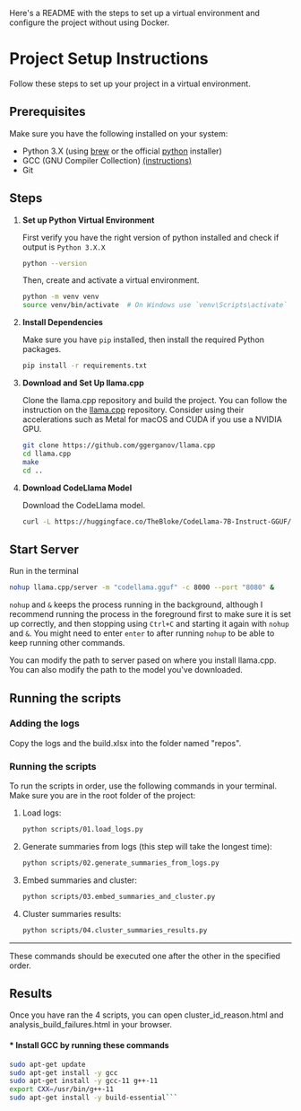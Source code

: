 Here's a README with the steps to set up a virtual environment and configure the project without using Docker.

# Project Setup Instructions

Follow these steps to set up your project in a virtual environment.

## Prerequisites

Make sure you have the following installed on your system:

- Python 3.X (using [brew](https://docs.brew.sh/Homebrew-and-Python) or the official [python](https://www.python.org/downloads/) installer)
- GCC (GNU Compiler Collection) [(instructions)](#-install-gcc-by-running-these-commands)
- Git

## Steps

1. **Set up Python Virtual Environment**
   
   First verify you have the right version of python installed and check if output is `Python 3.X.X`

   ```bash
   python --version
   ```
   

   Then, create and activate a virtual environment.

   ```bash
   python -m venv venv
   source venv/bin/activate  # On Windows use `venv\Scripts\activate`
   ```

2. **Install Dependencies**

   Make sure you have `pip` installed, then install the required Python packages.

   ```bash
   pip install -r requirements.txt
   ```

3. **Download and Set Up llama.cpp**

   Clone the llama.cpp repository and build the project. You can follow the instruction on the [llama.cpp](https://github.com/ggerganov/llama.cpp) repository. Consider using their accelerations such as Metal for macOS and CUDA if you use a NVIDIA GPU.

   ```bash
   git clone https://github.com/ggerganov/llama.cpp
   cd llama.cpp
   make
   cd ..
   ```


6. **Download CodeLlama Model**

   Download the CodeLlama model.

   ```bash
   curl -L https://huggingface.co/TheBloke/CodeLlama-7B-Instruct-GGUF/resolve/main/codellama-7b-instruct.Q4_K_M.gguf?download=true --output codellama.gguf
   ```


## Start Server


Run in the terminal 
```bash
nohup llama.cpp/server -m "codellama.gguf" -c 8000 --port "8080" &
```
`nohup` and `&` keeps the process running in the background, although I recommend running the process in the foreground first to make sure it is set up correctly, and then stopping using `Ctrl+C` and starting it again with `nohup` and `&`. You might need to enter `enter` to after running `nohup` to be able to keep running other commands.

You can modify the path to server pased on where you install llama.cpp. You can also modify the path to the model you've downloaded.


## Running the scripts

### Adding the logs

Copy the logs and the build.xlsx into the folder named "repos".

### Running the scripts

To run the scripts in order, use the following commands in your terminal. Make sure you are in the root folder of the project:

1. Load logs:
    ```bash
    python scripts/01.load_logs.py
    ```

2. Generate summaries from logs (this step will take the longest time):
    ```bash
    python scripts/02.generate_summaries_from_logs.py
    ```

3. Embed summaries and cluster:
    ```bash
    python scripts/03.embed_summaries_and_cluster.py
    ```

4. Cluster summaries results:
    ```bash
    python scripts/04.cluster_summaries_results.py
    ```

---

These commands should be executed one after the other in the specified order.


## Results

Once you have ran the 4 scripts, you can open cluster_id_reason.html and analysis_build_failures.html in your browser.



#### * Install GCC by running these commands

```bash
sudo apt-get update
sudo apt-get install -y gcc
sudo apt-get install -y gcc-11 g++-11
export CXX=/usr/bin/g++-11
sudo apt-get install -y build-essential```